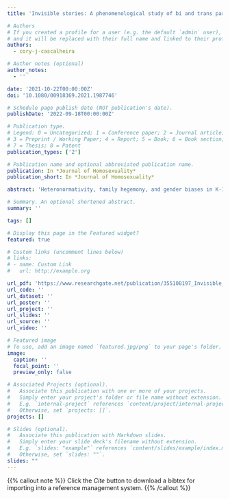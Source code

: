 ```yaml
---
title: 'Invisible stories: A phenomenological study of bi and trans parent experiences within elementary schools in the Southwestern United States'

# Authors
# If you created a profile for a user (e.g. the default `admin` user), write the username (folder name) here
# and it will be replaced with their full name and linked to their profile.
authors:
  - cory-j-cascalheira

# Author notes (optional)
author_notes:
  - ''

date: '2021-10-22T00:00:00Z'
doi: '10.1080/00918369.2021.1987746'

# Schedule page publish date (NOT publication's date).
publishDate: '2022-09-18T00:00:00Z'

# Publication type.
# Legend: 0 = Uncategorized; 1 = Conference paper; 2 = Journal article;
# 3 = Preprint / Working Paper; 4 = Report; 5 = Book; 6 = Book section;
# 7 = Thesis; 8 = Patent
publication_types: ['2']

# Publication name and optional abbreviated publication name.
publication: In *Journal of Homosexuality*
publication_short: In *Journal of Homosexuality*

abstract: 'Heteronormativity, family hegemony, and gender biases in K-12 education threaten child safety, parental dignity, and identity among queer families. While prior research examined the experiences of queer parents?specifically those of lesbian and gay parents?empirical attention to school-related experiences of trans and bi parents is lacking. Hence, this phenomenological study focuses on the PK-12 school-related experiences of bi and trans parents. Using queer theory as a theoretical framework, we review relevant literature on family hegemony, gender biases, and heteronormativity within school settings and its impact on children with queer families. Then, we discuss the methods and analysis used to understand the experiences of bi and trans parent participants. Analysis revealed four themes: (a) concern for the child; (b) value for diversity; (c) heteronormative nature of schools; and (d) importance of inclusivity. Finally, we provide recommendations on ways school personnel can better support trans and bi parents and their children.'

# Summary. An optional shortened abstract.
summary: ''

tags: []

# Display this page in the Featured widget?
featured: true

# Custom links (uncomment lines below)
# links:
# - name: Custom Link
#   url: http://example.org

url_pdf: 'https://www.researchgate.net/publication/355108197_Invisible_Stories_A_Phenomenological_Study_of_Bi_and_Trans_Parent_Experiences_within_Elementary_Schools_in_the_Southwestern_United_States'
url_code: ''
url_dataset: ''
url_poster: ''
url_project: ''
url_slides: ''
url_source: ''
url_video: ''

# Featured image
# To use, add an image named `featured.jpg/png` to your page's folder.
image:
  caption: ''
  focal_point: ''
  preview_only: false

# Associated Projects (optional).
#   Associate this publication with one or more of your projects.
#   Simply enter your project's folder or file name without extension.
#   E.g. `internal-project` references `content/project/internal-project/index.md`.
#   Otherwise, set `projects: []`.
projects: []

# Slides (optional).
#   Associate this publication with Markdown slides.
#   Simply enter your slide deck's filename without extension.
#   E.g. `slides: "example"` references `content/slides/example/index.md`.
#   Otherwise, set `slides: ""`.
slides: ""
---
```


{{% callout note %}}
Click the _Cite_ button to download a bibtex for importing into a reference management system.
{{% /callout %}}
